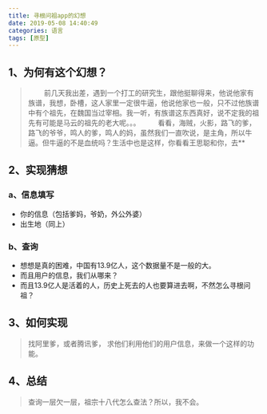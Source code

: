 ```yaml
---
title: 寻根问祖app的幻想
date: 2019-05-08 14:40:49
categories: 语言
tags: [原型]
---
```


<meta name="referrer" content="no-referrer" />


## 1、为何有这个幻想？
> &nbsp;&nbsp;&nbsp;&nbsp;&nbsp;&nbsp;&nbsp;&nbsp;前几天我出差，遇到一个打工的研究生，跟他挺聊得来，他说他家有族谱，我想，卧槽，这人家里一定很牛逼，他说他家也一般，只不过他族谱中有个祖先，在魏国当过宰相。我一听，有族谱这东西真好，说不定我的祖先有可能是马云的祖先的老大呢。。。
&nbsp;&nbsp;&nbsp;&nbsp;&nbsp;&nbsp;&nbsp;&nbsp;看看，海贼，火影，路飞的爹，路飞的爷爷，鸣人的爹，鸣人的妈，虽然我们一直吹说，是主角，所以牛逼。但牛逼的不是血统吗？生活中也是这样，你看看王思聪和你，去**


## 2、实现猜想
### a、信息填写
* 你的信息（包括爹妈，爷奶，外公外婆）
* 出生地（同上）

### b、查询
* 想想是真的困难，中国有13.9亿人，这个数据量不是一般的大。
* 而且用户的信息，我们从哪来？
* 而且13.9亿人是活着的人，历史上死去的人也要算进去啊，不然怎么寻根问祖？

## 3、如何实现
> 找阿里爹，或者腾讯爹，
求他们利用他们的用户信息，来做一个这样的功能。

## 4、总结
> 查询一层欠一层，祖宗十八代怎么查法？所以，我不会。